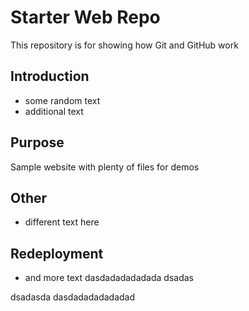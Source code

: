# Starter Web Repo

This repository is for showing how Git and GitHub work

## Introduction

- some random text
- additional text

## Purpose

Sample website with plenty of files for demos

## Other
- different text here

## Redeployment
- and more text   dasdadadadadada
dsadas

dsadasda
dasdadadadadadad